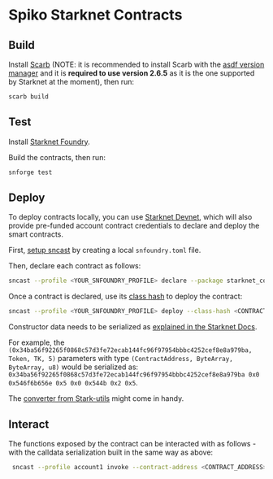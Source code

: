 # Spiko Starknet Contracts

## Build

Install [Scarb](https://docs.swmansion.com/scarb/) (NOTE: it is recommended to install Scarb with the [asdf version manager](https://asdf-vm.com/) and it is **required to use version 2.6.5** as it is the one supported by Starknet at the moment), then run:

```bash
scarb build
```

## Test

Install [Starknet Foundry](https://github.com/foundry-rs/starknet-foundry).

Build the contracts, then run:

```bash
snforge test
```

## Deploy

To deploy contracts locally, you can use [Starknet Devnet](https://0xspaceshard.github.io/starknet-devnet-rs/), which will also provide pre-funded account contract credentials to declare and deploy the smart contracts.

First, [setup sncast](https://foundry-rs.github.io/starknet-foundry/projects/configuration.html#sncast) by creating a local `snfoundry.toml` file.

Then, declare each contract as follows:

```bash
sncast --profile <YOUR_SNFOUNDRY_PROFILE> declare --package starknet_contracts --contract-name <CONTRACT_NAME> --fee-token strk
```

Once a contract is declared, use its [class hash](https://docs.starknet.io/quick-start/declare-a-smart-contract/#expected_result) to deploy the contract:

```bash
sncast --profile <YOUR_SNFOUNDRY_PROFILE> deploy --class-hash <CONTRACT_CLASS_HASH> --fee-token strk --constructor-calldata <CONSTRUCTOR_CALLDATA>
```

Constructor data needs to be serialized as [explained in the Starknet Docs](https://docs.starknet.io/architecture-and-concepts/smart-contracts/serialization-of-cairo-types/).

For example, the `(0x34ba56f92265f0868c57d3fe72ecab144fc96f97954bbbc4252cef8e8a979ba, Token, TK, 5)` parameters with type `(ContractAddress, ByteArray, ByteArray, u8)` would be serialized as: `0x34ba56f92265f0868c57d3fe72ecab144fc96f97954bbbc4252cef8e8a979ba 0x0 0x546f6b656e 0x5 0x0 0x544b 0x2 0x5`.

The [converter from Stark-utils](https://stark-utils.vercel.app/converter) might come in handy.


## Interact

The functions exposed by the contract can be interacted with as follows - with the calldata serialization built in the same way as above:

```bash
 sncast --profile account1 invoke --contract-address <CONTRACT_ADDRESS> --function "<FUNCTION_NAME>" --calldata <FUNCTION_CALLDATA> --fee-token strk
 ```

